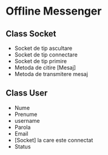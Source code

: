 # Offline Messenger

## Class Socket
- Socket de tip ascultare
- Socket de tip connectare
- Socket de tip primire
- Metoda de citire [Mesaj]
- Metoda de transmitere mesaj

## Class User
- Nume
- Prenume
- username
- Parola
- Email
- [Socket] la care este connectat
- Status

